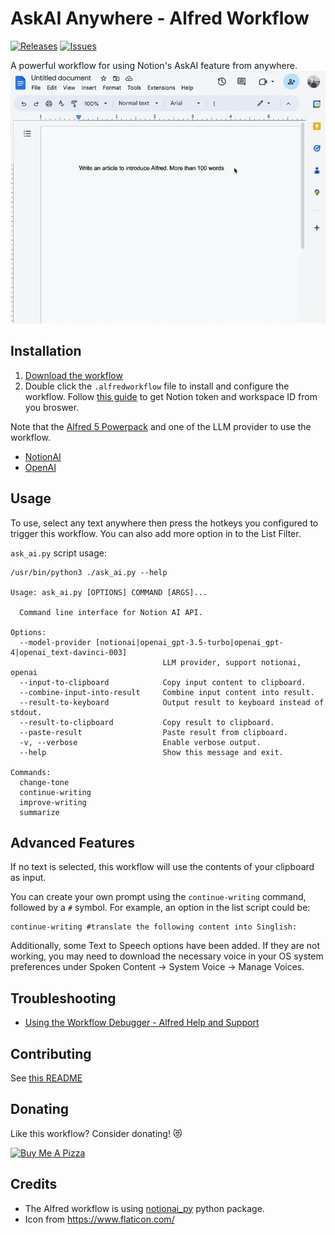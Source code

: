 # AskAI Anywhere - Alfred Workflow
[![Releases](https://img.shields.io/github/v/release/kk17/alfred-ask-ai-anywhere-workflow?include_prereleases)](https://github.com/kk17/alfred-ask-ai-anywhere-workflow/releases)
[![Issues](https://img.shields.io/github/issues/kk17/alfred-ask-ai-anywhere-workflow)](https://github.com/kk17/alfred-ask-ai-anywhere-workflow/issues)


A powerful workflow for using Notion's AskAI feature from anywhere.
![](docs/ask-ai-anywhere.gif)


## Installation

1. [Download the workflow](https://github.com/kk17/alfred-ask-ai-anywhere-workflow/releases/latest)
2. Double click the `.alfredworkflow` file to install and configure the workflow. Follow [this guide](https://github.com/Vaayne/notionai-py#get-notion-token-and-workspace-id) to get Notion token and workspace ID from you broswer.

Note that the [Alfred 5 Powerpack](https://www.alfredapp.com/powerpack/) and one of the LLM provider to use the workflow.
- [NotionAI](https://www.notion.so/product/ai)
- [OpenAI](https://platform.openai.com/account/api-keys)

## Usage
To use, select any text anywhere then press the hotkeys you configured to trigger this workflow. 
You can also add more option in to the List Filter.

`ask_ai.py` script usage:
```
/usr/bin/python3 ./ask_ai.py --help

Usage: ask_ai.py [OPTIONS] COMMAND [ARGS]...

  Command line interface for Notion AI API.

Options:
  --model-provider [notionai|openai_gpt-3.5-turbo|openai_gpt-4|openai_text-davinci-003]
                                  LLM provider, support notionai, openai
  --input-to-clipboard            Copy input content to clipboard.
  --combine-input-into-result     Combine input content into result.
  --result-to-keyboard            Output result to keyboard instead of stdout.
  --result-to-clipboard           Copy result to clipboard.
  --paste-result                  Paste result from clipboard.
  -v, --verbose                   Enable verbose output.
  --help                          Show this message and exit.

Commands:
  change-tone
  continue-writing
  improve-writing
  summarize
```

## Advanced Features
If no text is selected, this workflow will use the contents of your clipboard as input. 

You can create your own prompt using the `continue-writing` command, followed by a `#` symbol. For example, an option in the list script could be:

```
continue-writing #translate the following content into Singlish:
```

Additionally, some Text to Speech options have been added. If they are not working, you may need to download the necessary voice in your OS system preferences under Spoken Content -> System Voice -> Manage Voices.

## Troubleshooting
- [Using the Workflow Debugger - Alfred Help and Support](https://www.alfredapp.com/help/workflows/advanced/debugger/)


## Contributing

See [this README](CONTRIBUTING.md)


## Donating

Like this workflow? Consider donating! 😻

<a href="https://www.buymeacoffee.com/kk17" target="_blank"><img src="https://cdn.buymeacoffee.com/buttons/v2/default-yellow.png" alt="Buy Me A Pizza" style="height: 60px !important;width: 217px !important;" ></a>


## Credits

- The Alfred workflow is using [notionai_py](https://github.com/Vaayne/notionai-py) python package.
- Icon from https://www.flaticon.com/